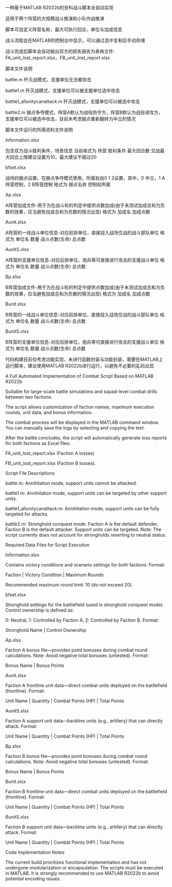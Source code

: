 一种基于MATLAB R2022b的安科战斗脚本全自动实现

适用于两个阵营的大规模战斗推演和小队作战推演

脚本可自定义阵营名称，最大可执行回合，单位与加成信息

战斗流程会在MATLAB的控制台中显示，可以通过选中复制后手动存储

战斗完成后脚本会自动输出双方的损失报告为表格文件: FA_unit_lost_report.xlsx，FB_unit_lost_report.xlsx

脚本文件说明

battle.m 歼灭战模式，支援单位无法被攻击

battle1.m 歼灭战模式，支援单位可以被支援单位选中攻击

battle1_allunitycanattack.m 歼灭战模式，支援单位可以被选中攻击

battle2.m 据点争夺模式，阵营A默认为战役防守方，阵营B默认为战役进攻方，支援单位可以被选中攻击，目前未考虑据点重新翻转为中立的情况


脚本文件运行的所需资料文件说明


Information.xlsx

包含双方战斗胜利条件，场景信息
当前格式为 阵营 胜利条件 最大回合数 
交战最大回合上限建议设置为10，最大建议不超过20


bfset.xlsx

战场的据点设置，在据点争夺模式使用，所属权由0 1 2设置，其中，0 中立，1 A阵营控制，2 B阵营控制 
格式为 据点名称 控制权所属


Ap.xlsx

A阵营加成文件-用于为在战斗轮的判定中提供点数加成(由于未测试加成总和为负数的效果，应当避免加成总和为负数的情况出现)
格式为 加成名 加成点数


Aunit.xlsx

A阵营的一线战斗单位信息-对应前排单位，直接投入战场交战的战斗部队单位
格式为 单位名 数量 战斗点数(生命) 总点数


AunitS.xlsx

A阵营的支援单位信息-对应后排单位，炮兵等可直接进行攻击的支援战斗单位
格式为 单位名 数量 战斗点数(生命) 总点数


Bp.xlsx

B阵营加成文件-用于为在战斗轮的判定中提供点数加成(由于未测试加成总和为负数的效果，应当避免加成总和为负数的情况出现)
格式为 加成名 加成点数


Bunit.xlsx

B阵营的一线战斗单位信息-对应前排单位，直接投入战场交战的战斗部队单位
格式为 单位名 数量 战斗点数(生命) 总点数


BunitS.xlsx

B阵营的支援单位信息-对应后排单位，炮兵等可直接进行攻击的支援战斗单位
格式为 单位名 数量 战斗点数(生命) 总点数


代码构建目前仅考虑功能实现，未进行函数封装与功能封装，需要在MATLAB上运行脚本，建议使用MATLAB R2022b进行运行，以避免不必要的乱码出现

A Full Automated Implementation of Combat Script Based on MATLAB R2022b

Suitable for large-scale battle simulations and squad-level combat drills between two factions.

The script allows customization of faction names, maximum execution rounds, unit data, and bonus information.

The combat process will be displayed in the MATLAB command window. You can manually save the logs by selecting and copying the text.

After the battle concludes, the script will automatically generate loss reports for both factions as Excel files:

FA_unit_lost_report.xlsx (Faction A losses)

FB_unit_lost_report.xlsx (Faction B losses).


Script File Descriptions


battle.m: Annihilation mode, support units cannot be attacked.


battle1.m: Annihilation mode, support units can be targeted by other support units.


battle1_allunitycanattack.m: Annihilation mode, support units can be fully targeted for attacks.


battle2.m: Stronghold conquest mode. Faction A is the default defender, Faction B is the default attacker. Support units can be targeted. Note: The script currently does not account for strongholds reverting to neutral status.



Required Data Files for Script Execution

Information.xlsx

Contains victory conditions and scenario settings for both factions.
Format:

Faction | Victory Condition | Maximum Rounds

Recommended maximum round limit: 10 (do not exceed 20).


bfset.xlsx

Stronghold settings for the battlefield (used in stronghold conquest mode).
Control ownership is defined as:

0: Neutral, 1: Controlled by Faction A, 2: Controlled by Faction B.
Format:

Stronghold Name | Control Ownership


Ap.xlsx

Faction A bonus file—provides point bonuses during combat round calculations.
Note: Avoid negative total bonuses (untested).
Format:

Bonus Name | Bonus Points


Aunit.xlsx

Faction A frontline unit data—direct combat units deployed on the battlefield (frontline).
Format:

Unit Name | Quantity | Combat Points (HP) | Total Points


AunitS.xlsx

Faction A support unit data—backline units (e.g., artillery) that can directly attack.
Format:

Unit Name | Quantity | Combat Points (HP) | Total Points


Bp.xlsx

Faction B bonus file—provides point bonuses during combat round calculations.
Note: Avoid negative total bonuses (untested).
Format:

Bonus Name | Bonus Points


Bunit.xlsx

Faction B frontline unit data—direct combat units deployed on the battlefield (frontline).
Format:

Unit Name | Quantity | Combat Points (HP) | Total Points


BunitS.xlsx

Faction B support unit data—backline units (e.g., artillery) that can directly attack.
Format:

Unit Name | Quantity | Combat Points (HP) | Total Points


Code Implementation Notes

The current build prioritizes functional implementation and has not undergone modularization or encapsulation. The scripts must be executed in MATLAB. It is strongly recommended to use MATLAB R2022b to avoid potential encoding issues.
